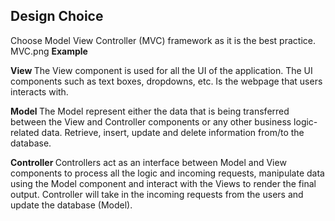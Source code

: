 <h2> Design Choice </h2>
Choose Model View Controller (MVC) framework as it is the best practice. <br/>
MVC.png
<b> Example </b> <br/>

<b> View </b> 
The View component is used for all the UI of the application. The UI components such as text boxes, dropdowns, etc. Is the webpage that users interacts with.

<b> Model </b> 
The Model represent either the data that is being transferred between the View and Controller components or any other business logic-related data. Retrieve, insert, update and delete information from/to the database. 

<b> Controller </b> 
Controllers act as an interface between Model and View components to process all the logic and incoming requests, manipulate data using the Model component and interact with the Views to render the final output. Controller will take in the incoming requests from the users and update the database (Model). 
